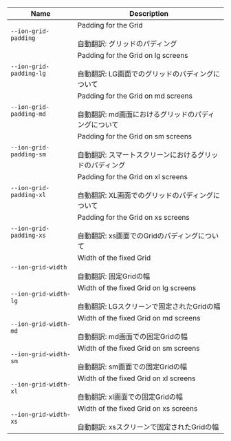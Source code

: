 
| Name | Description |
| --- | --- |
| `--ion-grid-padding` | Padding for the Grid<br /><br />自動翻訳: グリッドのパディング |
| `--ion-grid-padding-lg` | Padding for the Grid on lg screens<br /><br />自動翻訳: LG画面でのグリッドのパディングについて |
| `--ion-grid-padding-md` | Padding for the Grid on md screens<br /><br />自動翻訳: md画面におけるグリッドのパディングについて |
| `--ion-grid-padding-sm` | Padding for the Grid on sm screens<br /><br />自動翻訳: スマートスクリーンにおけるグリッドのパディング |
| `--ion-grid-padding-xl` | Padding for the Grid on xl screens<br /><br />自動翻訳: XL画面でのグリッドのパディングについて |
| `--ion-grid-padding-xs` | Padding for the Grid on xs screens<br /><br />自動翻訳: xs画面でのGridのパディングについて |
| `--ion-grid-width` | Width of the fixed Grid<br /><br />自動翻訳: 固定Gridの幅 |
| `--ion-grid-width-lg` | Width of the fixed Grid on lg screens<br /><br />自動翻訳: LGスクリーンで固定されたGridの幅 |
| `--ion-grid-width-md` | Width of the fixed Grid on md screens<br /><br />自動翻訳: md画面での固定Gridの幅 |
| `--ion-grid-width-sm` | Width of the fixed Grid on sm screens<br /><br />自動翻訳: sm画面での固定Gridの幅 |
| `--ion-grid-width-xl` | Width of the fixed Grid on xl screens<br /><br />自動翻訳: xl画面での固定Gridの幅 |
| `--ion-grid-width-xs` | Width of the fixed Grid on xs screens<br /><br />自動翻訳: xsスクリーンで固定されたGridの幅 |

